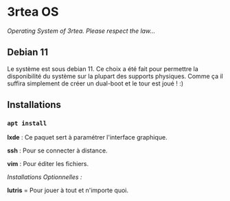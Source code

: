 # 3rtea OS

*Operating System of 3rtea. Please respect the law...*

## Debian 11

Le système est sous debian 11. Ce choix a été fait pour permettre la disponibilité du système sur la plupart des supports physiques. Comme ça il suffira simplement de créer un dual-boot et le tour est joué ! :)


## Installations

### `apt install`

**lxde** : Ce paquet sert à paramétrer l'interface graphique.

**ssh** : Pour se connecter à distance.

**vim** : Pour éditer les fichiers.

*Installations Optionnelles :*

**lutris** = Pour jouer à tout et n'importe quoi.

